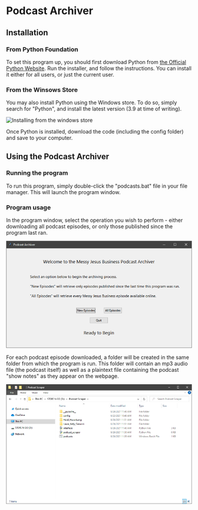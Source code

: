 # Podcast Archiver

## Installation

### From Python Foundation
To set this program up, you should first download Python from [the Official Python Website](https://www.python.org/downloads/).
Run the installer, and follow the instructions. You can install it either for all users, or just the current user.

### From the Winsows Store
You may also install Python using the Windows store. To do so, simply search for "Python", and install the latest version
(3.9 at time of writing).

![Installing from the windows store](images/winstore.png)

Once Python is installed, download the code (including the config folder) and save to your computer.

## Using the Podcast Archiver

### Running the program
To run this program, simply double-click the "podcasts.bat" file in your file manager. This will launch the program window.

### Program usage
In the program window, select the operation you wish to perform - either downloading all podcast episodes, or only those
published since the program last ran.

![Screenshot of the main program](images/program.png)

For each podcast episode downloaded, a folder will be created in the same folder from which the program is run. This folder
will contain an mp3 audio file (the podcast itself) as well as a plaintext file containing the podcast "show notes" as they
appear on the webpage.

![Screenshot of the folder structure](images/directories.png)
